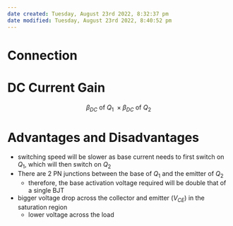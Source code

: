 ```yaml
---
date created: Tuesday, August 23rd 2022, 8:32:37 pm
date modified: Tuesday, August 23rd 2022, 8:40:52 pm
---
```


# Connection

# DC Current Gain

$$ \beta_{DC} \: \text{of} \: Q_1 \: \times \beta_{DC} \: \text{of} \: Q_2 $$

# Advantages and Disadvantages

- switching speed will be slower as base current needs to first switch on $Q_1$, which will then switch on $Q_2$
- There are 2 PN junctions between the base of $Q_1$ and the emitter of $Q_2$
	- therefore, the base activation voltage required will be double that of a single BJT
- bigger voltage drop across the collector and emitter ($V_{CE}$) in the saturation region
	- lower voltage across the load